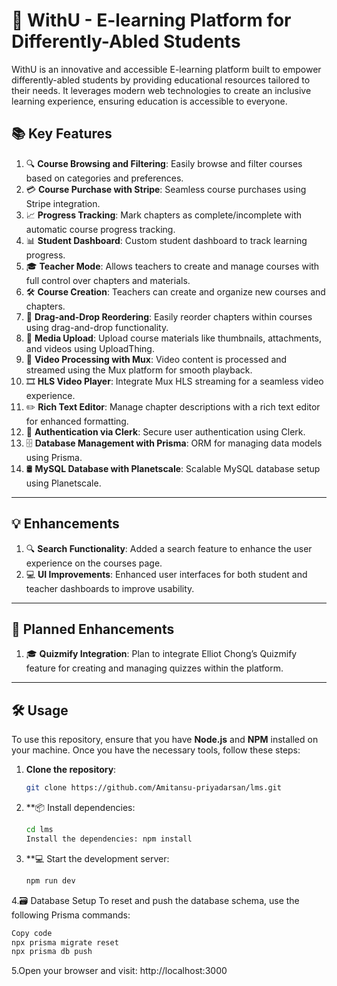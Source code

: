 # 🚀 WithU - E-learning Platform for Differently-Abled Students

WithU is an innovative and accessible E-learning platform built to empower differently-abled students by providing educational resources tailored to their needs. It leverages modern web technologies to create an inclusive learning experience, ensuring education is accessible to everyone.

## 📚 Key Features

1. 🔍 **Course Browsing and Filtering**: Easily browse and filter courses based on categories and preferences.
2. 💳 **Course Purchase with Stripe**: Seamless course purchases using Stripe integration.
3. 📈 **Progress Tracking**: Mark chapters as complete/incomplete with automatic course progress tracking.
4. 📊 **Student Dashboard**: Custom student dashboard to track learning progress.
5. 🎓 **Teacher Mode**: Allows teachers to create and manage courses with full control over chapters and materials.
6. 🛠️ **Course Creation**: Teachers can create and organize new courses and chapters.
7. 🔄 **Drag-and-Drop Reordering**: Easily reorder chapters within courses using drag-and-drop functionality.
8. 📂 **Media Upload**: Upload course materials like thumbnails, attachments, and videos using UploadThing.
9. 🎥 **Video Processing with Mux**: Video content is processed and streamed using the Mux platform for smooth playback.
10. 🎞️ **HLS Video Player**: Integrate Mux HLS streaming for a seamless video experience.
11. ✏️ **Rich Text Editor**: Manage chapter descriptions with a rich text editor for enhanced formatting.
12. 🔐 **Authentication via Clerk**: Secure user authentication using Clerk.
13. 🗄️ **Database Management with Prisma**: ORM for managing data models using Prisma.
14. 🛢️ **MySQL Database with Planetscale**: Scalable MySQL database setup using Planetscale.

---

## 💡 Enhancements

1. 🔍 **Search Functionality**: Added a search feature to enhance the user experience on the courses page.
2. 💻 **UI Improvements**: Enhanced user interfaces for both student and teacher dashboards to improve usability.

---

## 🎯 Planned Enhancements

1. 🎓 **Quizmify Integration**: Plan to integrate Elliot Chong’s Quizmify feature for creating and managing quizzes within the platform.

---

## 🛠️ Usage

To use this repository, ensure that you have **Node.js** and **NPM** installed on your machine. Once you have the necessary tools, follow these steps:

1. **Clone the repository**:
   ```bash
   git clone https://github.com/Amitansu-priyadarsan/lms.git

2. **📦 Install dependencies:
   ```bash
   cd lms
   Install the dependencies: npm install 
   ```
3. **💻 Start the development server:
   ```bash
   npm run dev
   ```
4.🗃️ Database Setup
To reset and push the database schema, use the following Prisma commands:

```bash
Copy code
npx prisma migrate reset
npx prisma db push

```

5.Open your browser and visit: http://localhost:3000





